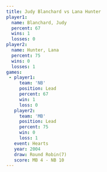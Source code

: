 ```yaml
---
title: Judy Blanchard vs Lana Hunter
player1:               
  name: Blanchard, Judy
  percent: 67          
  wins: 1              
  losses: 0            
player2:               
  name: Hunter, Lana   
  percent: 75          
  wins: 0              
  losses: 1            
games:
 - player1:        
     team: 'NB'    
     position: Lead
     percent: 67   
     win: 1        
     loss: 0       
   player2:        
     team: 'MB'    
     position: Lead
     percent: 75   
     win: 0        
     loss: 1       
   event: Hearts       
   year: 2004          
   draw: Round Robin(7)
   score: MB 4 - NB 10 
---
```

